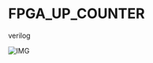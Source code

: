 # FPGA_UP_COUNTER
verilog


![IMG](https://user-images.githubusercontent.com/113006222/195053926-1ddab85d-f1bb-4683-ad10-14eaf9fcc949.png)
